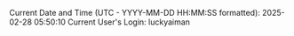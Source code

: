 Current Date and Time (UTC - YYYY-MM-DD HH:MM:SS formatted): 2025-02-28 05:50:10
Current User's Login: luckyaiman
